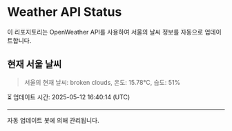 
# Weather API Status

이 리포지토리는 OpenWeather API를 사용하여 서울의 날씨 정보를 자동으로 업데이트합니다.

## 현재 서울 날씨
> 서울의 현재 날씨: broken clouds, 온도: 15.78°C, 습도: 51%

⏳ 업데이트 시간: 2025-05-12 16:40:14 (UTC)

---
자동 업데이트 봇에 의해 관리됩니다.

